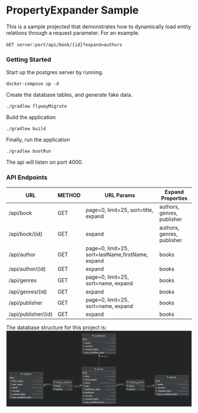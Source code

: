 # PropertyExpander Sample

This is a sample projected that demonstrates how to dynamically load entity relations through a request parameter. For an example.

`GET server:port/api/book/{id}?expand=authors`

### Getting Started
Start up the postgres server by running.
```
docker-compose up -d
```

Create the database tables, and generate fake data.
```
./gradlew flywayMigrate
```

Build the application
```
./gradlew build
```

Finally, run the application
```
./gradlew bootRun
```

The api will listen on port 4000.

### API Endpoints

| URL | METHOD | URL Params                           | Expand Properties |
| ----|--------|--------------------------------------| --------------    |
| /api/book | GET | page=0, limit=25, sort=title, expand | authors, genres, publisher |
| /api/book/{id} | GET | expand | authors, genres, publisher |
| /api/author| GET | page=0, limit=25, sort=lastName,firstName, expand| books |
|/api/author/{id} | GET | expand | books|
|/api/genres | GET | page=0, limit=25, sort=name, expand| books |
|/api/genres/{id} | GET | expand | books |
|/api/publisher | GET | page=0, limit=25, sort=name, expand| books |
|/api/publisher/{id} | GET | expand | books |

The database structure for this project is:
<img src="./src/main/resources/images/Book_db_layout.png" alt="Database structure" />